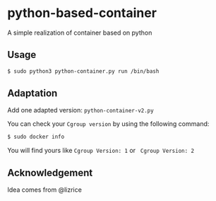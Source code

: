 # python-based-container
A simple realization of container based on python

## Usage
```bash
$ sudo python3 python-container.py run /bin/bash
```
## Adaptation
Add one adapted version: `python-container-v2.py`

You can check your `Cgroup version` by using the following command:

```bash
$ sudo docker info
```

You will find yours like `Cgroup Version: 1` or ` Cgroup Version: 2`

## Acknowledgement
Idea comes from @lizrice